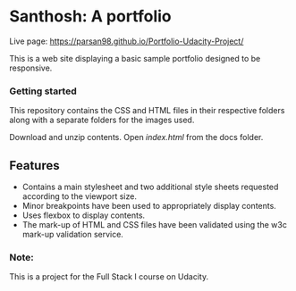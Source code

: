 # Santhosh: A portfolio
Live page: https://parsan98.github.io/Portfolio-Udacity-Project/

This is a web site displaying a basic sample portfolio designed to be responsive.

### Getting started
This repository contains the CSS and HTML files in their respective folders along with a separate folders for the images used.

Download and unzip contents.
Open _index.html_ from the docs folder.

## Features
* Contains a main stylesheet and two additional style sheets requested according to the viewport size.
* Minor breakpoints have been used to appropriately display contents.
* Uses flexbox to display contents.
* The mark-up of HTML and CSS files have been validated using the w3c mark-up validation service.

### Note:
This is a project for the Full Stack I course on Udacity.
